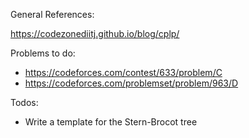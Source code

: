 General References:

https://codezonediitj.github.io/blog/cplp/

Problems to do:

* https://codeforces.com/contest/633/problem/C
* https://codeforces.com/problemset/problem/963/D

Todos:

- Write a template for the Stern-Brocot tree
